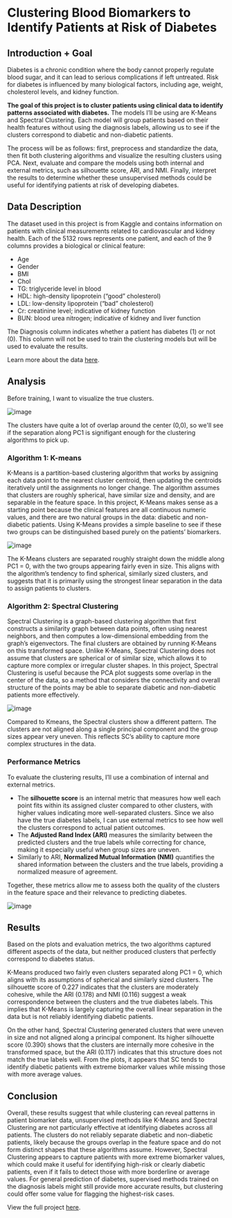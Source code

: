 # Clustering Blood Biomarkers to Identify Patients at Risk of Diabetes

## Introduction + Goal 

Diabetes is a chronic condition where the body cannot properly regulate blood sugar, and it can lead to serious complications if left untreated. Risk for diabetes is influenced by many biological factors, including age, weight, cholesterol levels, and kidney function.

**The goal of this project is to cluster patients using clinical data to identify patterns associated with diabetes.** The models I’ll be using are K-Means and Spectral Clustering. Each model will group patients based on their health features without using the diagnosis labels, allowing us to see if the clusters correspond to diabetic and non-diabetic patients.

The process will be as follows: first, preprocess and standardize the data, then fit both clustering algorithms and visualize the resulting clusters using PCA. Next, evaluate and compare the models using both internal and external metrics, such as silhouette score, ARI, and NMI. Finally, interpret the results to determine whether these unsupervised methods could be useful for identifying patients at risk of developing diabetes.

## Data Description 

The dataset used in this project is from Kaggle and contains information on patients with clinical measurements related to cardiovascular and kidney health. Each of the 5132 rows represents one patient, and each of the 9 columns provides a biological or clinical feature:

- Age
- Gender 
- BMI 
- Chol 
- TG: triglyceride level in blood
- HDL: high-density lipoprotein (“good” cholesterol)
- LDL: low-density lipoprotein (“bad” cholesterol)
- Cr: creatinine level; indicative of kidney function
- BUN: blood urea nitrogen; indicative of kidney and liver function

The Diagnosis column indicates whether a patient has diabetes (1) or not (0). This column will not be used to train the clustering models but will be used to evaluate the results.

Learn more about the data [here](https://www.kaggle.com/datasets/simaanjali/diabetes-classification-dataset).

## Analysis 

Before training, I want to visualize the true clusters. 

![image]()

The clusters have quite a lot of overlap around the center (0,0), so we'll see if the separation along PC1 is signifigant enough for the clustering algorithms to pick up. 

### Algorithm 1: K-means

K-Means is a partition-based clustering algorithm that works by assigning each data point to the nearest cluster centroid, then updating the centroids iteratively until the assignments no longer change. The algorithm assumes that clusters are roughly spherical, have similar size and density, and are separable in the feature space. In this project, K-Means makes sense as a starting point because the clinical features are all continuous numeric values, and there are two natural groups in the data: diabetic and non-diabetic patients. Using K-Means provides a simple baseline to see if these two groups can be distinguished based purely on the patients’ biomarkers.

![image]()

The K-Means clusters are separated roughly straight down the middle along PC1 = 0, with the two groups appearing fairly even in size. This aligns with the algorithm’s tendency to find spherical, similarly sized clusters, and suggests that it is primarily using the strongest linear separation in the data to assign patients to clusters.

### Algorithm 2: Spectral Clustering

Spectral Clustering is a graph-based clustering algorithm that first constructs a similarity graph between data points, often using nearest neighbors, and then computes a low-dimensional embedding from the graph’s eigenvectors. The final clusters are obtained by running K-Means on this transformed space. Unlike K-Means, Spectral Clustering does not assume that clusters are spherical or of similar size, which allows it to capture more complex or irregular cluster shapes. In this project, Spectral Clustering is useful because the PCA plot suggests some overlap in the center of the data, so a method that considers the connectivity and overall structure of the points may be able to separate diabetic and non-diabetic patients more effectively.

![image]()

Compared to Kmeans, the Spectral clusters show a different pattern. The clusters are not aligned along a single principal component and the group sizes appear very uneven. This reflects SC’s ability to capture more complex structures in the data.

### Performance Metrics

To evaluate the clustering results, I’ll use a combination of internal and external metrics. 
- The **silhouette score** is an internal metric that measures how well each point fits within its assigned cluster compared to other clusters, with higher values indicating more well-separated clusters. Since we also have the true diabetes labels, I can use external metrics to see how well the clusters correspond to actual patient outcomes.
- The **Adjusted Rand Index (ARI)** measures the similarity between the predicted clusters and the true labels while correcting for chance, making it especially useful when group sizes are uneven.
- Similarly to ARI, **Normalized Mutual Information (NMI)** quantifies the shared information between the clusters and the true labels, providing a normalized measure of agreement.

Together, these metrics allow me to assess both the quality of the clusters in the feature space and their relevance to predicting diabetes.

![image]()

## Results 

Based on the plots and evaluation metrics, the two algorithms captured different aspects of the data, but neither produced clusters that perfectly correspond to diabetes status.

K-Means produced two fairly even clusters separated along PC1 = 0, which aligns with its assumptions of spherical and similarly sized clusters. The silhouette score of 0.227 indicates that the clusters are moderately cohesive, while the ARI (0.178) and NMI (0.116) suggest a weak correspondence between the clusters and the true diabetes labels. This implies that K-Means is largely capturing the overall linear separation in the data but is not reliably identifying diabetic patients.

On the other hand, Spectral Clustering generated clusters that were uneven in size and not aligned along a principal component. Its higher silhouette score (0.390) shows that the clusters are internally more cohesive in the transformed space, but the ARI (0.117) indicates that this structure does not match the true labels well. From the plots, it appears that SC tends to identify diabetic patients with extreme biomarker values while missing those with more average values. 

## Conclusion 

Overall, these results suggest that while clustering can reveal patterns in patient biomarker data, unsupervised methods like K-Means and Spectral Clustering are not particularly effective at identifying diabetes across all patients. The clusters do not reliably separate diabetic and non-diabetic patients, likely because the groups overlap in the feature space and do not form distinct shapes that these algorithms assume. However, Spectral Clustering appears to capture patients with more extreme biomarker values, which could make it useful for identifying high-risk or clearly diabetic patients, even if it fails to detect those with more borderline or average values. For general prediction of diabetes, supervised methods trained on the diagnosis labels might still provide more accurate results, but clustering could offer some value for flagging the highest-risk cases.

View the full project [here](). 

